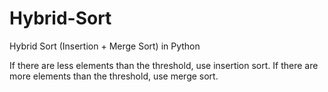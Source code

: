 # Hybrid-Sort
Hybrid Sort (Insertion + Merge Sort) in Python

If there are less elements than the threshold, use insertion sort.
If there are more elements than the threshold, use merge sort.
